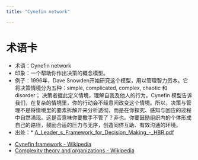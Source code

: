```yaml
---
title: "Cynefin network"

---
```



# 术语卡

- 术语：Cynefin network 
- 印象：一个帮助你作出决策的概念模型。
- 例子：1996年，Dave Snowden开始研究这个模型，用以管理智力资本。它将决策情境分为五种：simple, complicated, complex, chaotic 和 disorder； 决策者据此定义情境，理解自我及他人的行为。Cynefin 模型告诉我们，在复杂的情境里，你的行动会不经意间改变这个情境。所以，决策与管理不是将情境里的要素拆解开来分析透彻，而是在你探究、感知与回应的过程中自然涌现。这是否意味你要撒手不管了？非也。你要鼓励组织内的个体形成自己的路径，鼓励合适的压力与无序，创造同侪互助、有效沟通的环境。
- 出处：* [A_Leader_s_Framework_for_Decision_Making_-_HBR.pdf](http://s3.amazonaws.com/academia.edu.documents/3459515/A_Leader_s_Framework_for_Decision_Making_-_HBR.pdf?AWSAccessKeyId=AKIAIWOWYYGZ2Y53UL3A&Expires=1496644174&Signature=YxoVYaFG8nMgiewj7LVyWc8KELc%3D&response-content-disposition=inline%3B%20filename%3DA_leaders_framework_for_decision_making.pdf)
* [Cynefin framework - Wikipedia](https://en.wikipedia.org/wiki/Cynefin_framework)
* [Complexity theory and organizations - Wikipedia](https://en.wikipedia.org/wiki/Complexity_theory_and_organizations)



